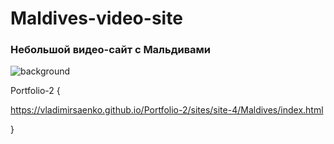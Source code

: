 # Maldives-video-site

### Небольшой видео-сайт с Мальдивами

![background](https://user-images.githubusercontent.com/56477695/115112230-326ad780-9f8d-11eb-83d2-24aced6ad8da.png)

Portfolio-2 {

https://vladimirsaenko.github.io/Portfolio-2/sites/site-4/Maldives/index.html

}
